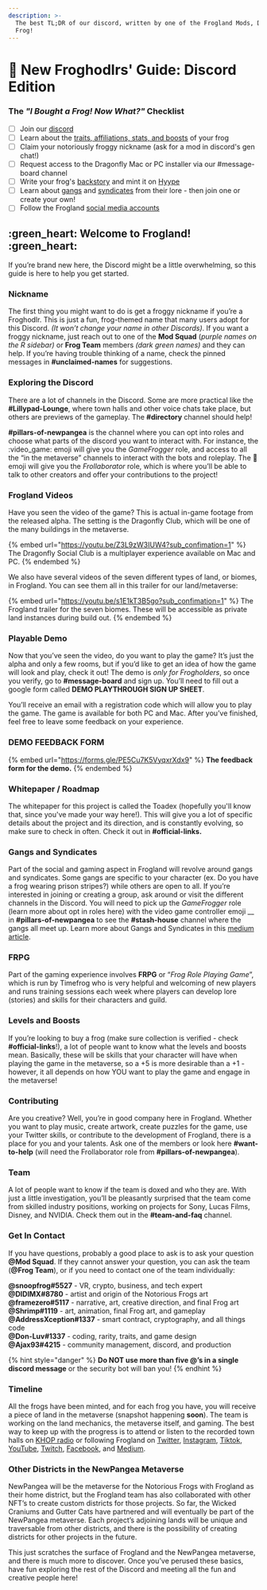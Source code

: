 ```yaml
---
description: >-
  The best TL;DR of our discord, written by one of the Frogland Mods, Donkey
  Frog!
---
```


# 👾 New Froghodlrs' Guide: Discord Edition

### The _"I Bought a Frog! Now What?"_ Checklist

* [ ] Join our [discord](https://discord.gg/frogland)
* [ ] Learn about the [traits, affiliations, stats, and boosts](../../architecture/non-fungible-tokens/the-notorious-frogs/) of your frog
* [ ] Claim your notoriously froggy nickname (ask for a mod in discord's gen chat!)
* [ ] Request access to the Dragonfly Mac or PC installer via our #message-board channel
* [ ] Write your frog's [backstory](../../gameplay/character-development/) and mint it on [Hyype](https://hyy.pe)
* [ ] Learn about [gangs](../../frogland/organizations/gangs-guilds-and-groups.md) and [syndicates](../../frogland/organizations/syndicates.md) from their lore - then join one or create your own!
* [ ] Follow the Frogland [social media accounts](new-froghodlrs-guide-discord-edition.md#timeline)

## :green\_heart: **Welcome to Frogland!** :green\_heart:

If you’re brand new here, the Discord might be a little overwhelming, so this guide is here to help you get started.

### **Nickname**

The first thing you might want to do is get a froggy nickname if you’re a Froghodlr. This is just a fun, frog-themed name that many users adopt for this Discord. _(It won’t change your name in other Discords)_. If you want a froggy nickname, just reach out to one of the **Mod Squad** (_purple names on the R sidebar)_ or **Frog Team** members _(dark green names)_ and they can help. If you’re having trouble thinking of a name, check the pinned messages in **#unclaimed-names** for suggestions.

### **Exploring the Discord**

There are a lot of channels in the Discord. Some are more practical like the **#Lillypad-Lounge**, where town halls and other voice chats take place, but others are previews of the gameplay. The **#directory** channel should help!

**#pillars-of-newpangea** is the channel where you can opt into roles and choose what parts of the discord you want to interact with. For instance, the :video\_game: emoji will give you the _GameFrogger_ role, and access to all the “in the metaverse” channels to interact with the bots and roleplay. The :art: emoji will give you the _Frollaborator_ role, which is where you’ll be able to talk to other creators and offer your contributions to the project!

### **Frogland Videos**

Have you seen the video of the game? This is actual in-game footage from the released alpha. The setting is the Dragonfly Club, which will be one of the many buildings in the metaverse.

{% embed url="https://youtu.be/Z3L9zW3IUW4?sub_confimation=1" %}
The Dragonfly Social Club is a multiplayer experience available on Mac and PC.&#x20;
{% endembed %}

We also have several videos of the seven different types of land, or biomes, in Frogland. You can see them all in this trailer for our land/metaverse:

{% embed url="https://youtu.be/s1E1kT3B5go?sub_confimation=1" %}
The Frogland trailer for the seven biomes. These will be accessible as private land instances during build out.
{% endembed %}

### **Playable Demo**

Now that you’ve seen the video, do you want to play the game? It’s just the alpha and only a few rooms, but if you’d like to get an idea of how the game will look and play, check it out! The demo is _only for Frogholders_, so once you verify, go to **#message-board** and sign up. You’ll need to fill out a google form called **DEMO PLAYTHROUGH SIGN UP SHEET**.

You’ll receive an email with a registration code which will allow you to play the game. The game is available for both PC and Mac. After you’ve finished, feel free to leave some feedback on your experience.

### **DEMO FEEDBACK FORM**

{% embed url="https://forms.gle/PE5Cu7K5VyqxrXdx9" %}
**The feedback form for the demo.**
{% endembed %}

### **Whitepaper / Roadmap**

The whitepaper for this project is called the Toadex (hopefully you'll know that, since you've made your way here!). This will give you a lot of specific details about the project and its direction, and is constantly evolving, so make sure to check in often. Check it out in **#official-links.**

### **Gangs and Syndicates**

Part of the social and gaming aspect in Frogland will revolve around gangs and syndicates. Some gangs are specific to your character (ex. Do you have a frog wearing prison stripes?) while others are open to all. If you’re interested in joining or creating a group, ask around or visit the different channels in the Discord. You will need to pick up the _GameFrogger_ role (learn more about opt in roles here) with the video game controller emoji \_\_ in **#pillars-of-newpangea** to see the **#stash-house** channel where the gangs all meet up. Learn more about Gangs and Syndicates in this [medium article](https://frogland.medium.com/organized-crime-what-better-way-to-hop-59ad832ff75e).

### **FRPG**

Part of the gaming experience involves **FRPG** or “_Frog Role Playing Game_”, which is run by Timefrog who is very helpful and welcoming of new players and runs training sessions each week where players can develop lore (stories) and skills for their characters and guild.

### **Levels and Boosts**

If you’re looking to buy a frog (make sure collection is verified - check **#official-links**!), a lot of people want to know what the levels and boosts mean. Basically, these will be skills that your character will have when playing the game in the metaverse, so a +5 is more desirable than a +1 - however, it all depends on how YOU want to play the game and engage in the metaverse!

### **Contributing**

Are you creative? Well, you’re in good company here in Frogland. Whether you want to play music, create artwork, create puzzles for the game, use your Twitter skills, or contribute to the development of Frogland, there is a place for you and your talents. Ask one of the members or look here **#want-to-help** (will need the Frollaborator role from **#pillars-of-newpangea**).

### **Team**

A lot of people want to know if the team is doxed and who they are. With just a little investigation, you’ll be pleasantly surprised that the team come from skilled industry positions, working on projects for Sony, Lucas Films, Disney, and NVIDIA. Check them out in the **#team-and-faq** channel.

### **Get In Contact**

If you have questions, probably a good place to ask is to ask your question **@Mod Squad**. If they cannot answer your question, you can ask the team (**@Frog Team**), or if you need to contact one of the team individually:

**@snoopfrog#5527** - VR, crypto, business, and tech expert\
**@DIDIMX#8780** - artist and origin of the Notorious Frogs art\
**@framezero#5117** - narrative, art, creative direction, and final Frog art\
**@Shrimp#1119** - art, animation, final Frog art, and gameplay\
**@AddressXception#1337** - smart contract, cryptography, and all things code\
**@Don-Luv#1337** - coding, rarity, traits, and game design\
**@Ajax93#4215** - community management, discord, and production

{% hint style="danger" %}
**Do NOT use more than five @’s in a single discord message** or the security bot will ban you!
{% endhint %}

### **Timeline**

All the frogs have been minted, and for each frog you have, you will receive a piece of land in the metaverse (snapshot happening **soon**). The team is working on the land mechanics, the metaverse itself, and gaming. The best way to keep up with the progress is to attend or listen to the recorded town halls on [KHOP radio](../../frogland-news-network-fnn/khop-radio/) or following Frogland on [Twitter](https://twitter.com/Frogland\_io), [Instagram](https://www.instagram.com/frogland.io/), [Tiktok](https://www.tiktok.com/@frogland\_io), [YouTube](https://www.youtube.com/@Frogland?sub\_confimation=1), [Twitch](https://www.twitch.tv/frogland\_io), [Facebook](https://www.facebook.com/profile.php?id=100088607566118), and [Medium](https://medium.com/@frogland).&#x20;

### **Other Districts in the NewPangea Metaverse**

NewPangea will be the metaverse for the Notorious Frogs with Frogland as their home district, but the Frogland team has also collaborated with other NFT’s to create custom districts for those projects. So far, the Wicked Craniums and Gutter Cats have partnered and will eventually be part of the NewPangea metaverse. Each project’s adjoining lands will be unique and traversable from other districts, and there is the possibility of creating districts for other projects in the future.

This just scratches the surface of Frogland and the NewPangea metaverse, and there is much more to discover. Once you’ve perused these basics, have fun exploring the rest of the Discord and meeting all the fun and creative people here!
